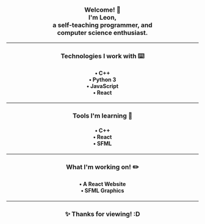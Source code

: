 <div align="center">

 <h3 align="center">
   Welcome!&nbsp;👋<br />
   I'm Leon, <br />
   a self-teaching programmer, and <br />
   computer science enthusiast.<br />
 </h3>

 ---

 <h3 align="center">
 Technologies I work with&nbsp;⌨️
 </h3>

<h4 align="center">• C++<br />• Python 3<br />• JavaScript<br />• React<br /></h4>

---

<h3 align="center">
 Tools I'm learning&nbsp;📓
</h3>
<h4 align="center">• C++<br />• React<br />• SFML</h4>

---

<h3 align="center">
 What I'm working on!&nbsp;✏️
 </h3>
 
 <h4 align="center">• A React Website<br />• SFML Graphics</h4>
 
 ---

 <h3 align="center"> ✨ Thanks for viewing! :D</h3>

</div>
